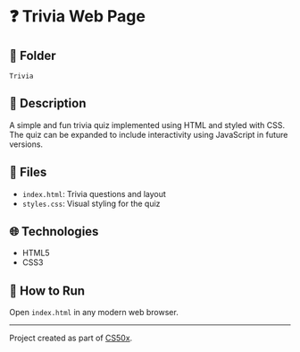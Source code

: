 # ❓ Trivia Web Page

## 📁 Folder
`Trivia`

## 📝 Description
A simple and fun trivia quiz implemented using HTML and styled with CSS. The quiz can be expanded to include interactivity using JavaScript in future versions.

## 📄 Files
- `index.html`: Trivia questions and layout
- `styles.css`: Visual styling for the quiz

## 🌐 Technologies
- HTML5
- CSS3

## 🚀 How to Run
Open `index.html` in any modern web browser.

---

Project created as part of [CS50x](https://cs50.harvard.edu/x/).